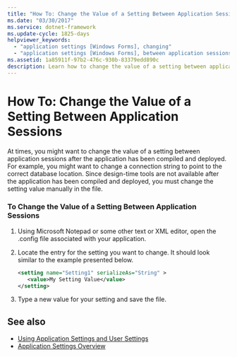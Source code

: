 ```yaml
---
title: "How To: Change the Value of a Setting Between Application Sessions"
ms.date: "03/30/2017"
ms.service: dotnet-framework
ms.update-cycle: 1825-days
helpviewer_keywords:
  - "application settings [Windows Forms], changing"
  - "application settings [Windows Forms], between application sessions"
ms.assetid: 1a85911f-97b2-476c-930b-83379edd890c
description: Learn how to change the value of a setting between application sessions using Microsoft Notepad or another text or XML editor.
---
```

# How To: Change the Value of a Setting Between Application Sessions

At times, you might want to change the value of a setting between application sessions after the application has been compiled and deployed. For example, you might want to change a connection string to point to the correct database location. Since design-time tools are not available after the application has been compiled and deployed, you must change the setting value manually in the file.

### To Change the Value of a Setting Between Application Sessions

1. Using Microsoft Notepad or some other text or XML editor, open the .config file associated with your application.

2. Locate the entry for the setting you want to change. It should look similar to the example presented below.

    ```xml
    <setting name="Setting1" serializeAs="String" >
       <value>My Setting Value</value>
    </setting>
    ```

3. Type a new value for your setting and save the file.

## See also

- [Using Application Settings and User Settings](using-application-settings-and-user-settings.md)
- [Application Settings Overview](application-settings-overview.md)
